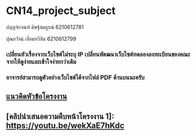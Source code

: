 # CN14_project_subject

<p>ปฤญจ์กาณฑ์  ดิษฐ์สมบูรณ์    6210612781</p>
<p>ปุณยวัจน์     เอี่ยมทวีสิน     6210612799</p>

### เปลี่ยนหัวเรื่องจากเว็บไซต์ไม่ระบุ IP เปลี่ยนพัตฒนาเว็บไซต์ทดลองลงทะเบียนของคณะจากให้ดูง่ายและเข้าใจง่ายกว่าเดิม

### อาจารย์สามารถดูตัวอย่างเว็บไซต์ได้จากไฟล์ PDF ด้านบนนะครับ

## [แนวคิดหัวข้อโครงงาน](https://github.com/6210612799/CN14_project_subject/blob/main/CN14_proposal_new.pdf)

## [คลิปนำเสนอความคืบหน้าโครงงาน 1]: https://youtu.be/wekXaE7hKdc

